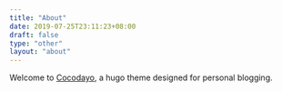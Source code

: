 ```yaml
---
title: "About"
date: 2019-07-25T23:11:23+08:00
draft: false
type: "other"
layout: "about"
---
```


Welcome to [Cocodayo](https://github.com/queensferryme/hugo-theme-cocodayo), a hugo theme designed for personal blogging.
